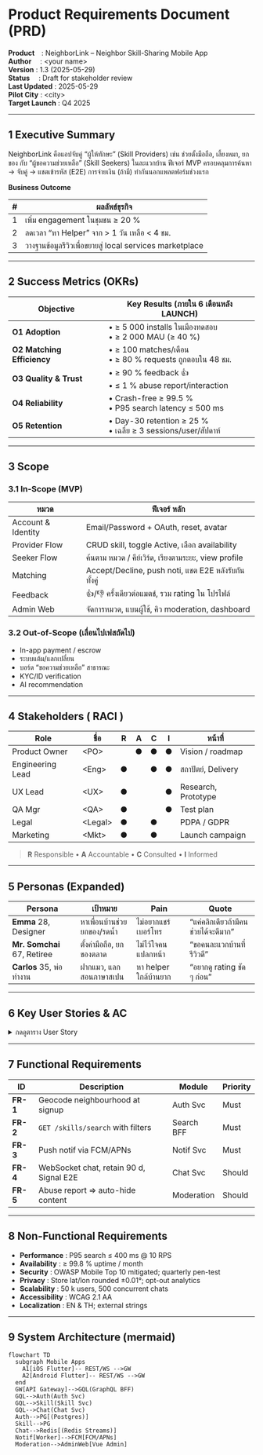 # Product Requirements Document (PRD)

**Product** : NeighborLink – Neighbor Skill-Sharing Mobile App  
**Author**  : \<your name\>  
**Version**  : 1.3  (2025-05-29)  
**Status**  : Draft for stakeholder review  
**Last Updated** : 2025-05-29  
**Pilot City**  : \<city\>  
**Target Launch** : Q4 2025  

---

## 1  Executive Summary
NeighborLink คือแอปจับคู่ “ผู้ให้ทักษะ” (Skill Providers) เช่น ช่วยตั้งมือถือ, เลี้ยงหมา, ยกของ กับ “ผู้ขอความช่วยเหลือ” (Skill Seekers) ในละแวกบ้าน ฟีเจอร์ MVP ครอบคลุมการค้นหา → จับคู่ → แชตเข้ารหัส (E2E) การจ่ายเงิน (ถ้ามี) ทำกันนอกแพลตฟอร์มช่วงแรก  

**Business Outcome**

| # | ผลลัพธ์ธุรกิจ |
|---|----------------|
| 1 | เพิ่ม engagement ในชุมชน ≥ 20 % |
| 2 | ลดเวลา “หา Helper” จาก > 1 วัน เหลือ < 4 ชม. |
| 3 | วางฐานข้อมูลรีวิวเพื่อขยายสู่ local services marketplace |

---

## 2  Success Metrics (OKRs)

| Objective | Key Results (ภายใน 6 เดือนหลัง LAUNCH) |
|-----------|-----------------------------------------|
| **O1 Adoption** | • ≥ 5 000 installs ในเมืองทดสอบ <br>• ≥ 2 000 MAU (≥ 40 %) |
| **O2 Matching Efficiency** | • ≥ 100 matches/เดือน <br>• ≥ 80 % requests ถูกตอบใน 48 ชม. |
| **O3 Quality & Trust** | • ≥ 90 % feedback 👍 <br>• ≤ 1 % abuse report/interaction |
| **O4 Reliability** | • Crash-free ≥ 99.5 % <br>• P95 search latency ≤ 500 ms |
| **O5 Retention** | • Day-30 retention ≥ 25 % <br>• เฉลี่ย ≥ 3 sessions/user/สัปดาห์ |

---

## 3  Scope

### 3.1  In-Scope (MVP)

| หมวด | ฟีเจอร์ หลัก |
|------|--------------|
| Account & Identity | Email/Password + OAuth, reset, avatar |
| Provider Flow | CRUD skill, toggle Active, เลือก availability |
| Seeker Flow | ค้นตาม หมวด / คีย์เวิร์ด, เรียงตามระยะ, view profile |
| Matching | Accept/Decline, push noti, แชต E2E หลังรับกันทั้งคู่ |
| Feedback | 👍/👎 ครั้งเดียวต่อแมตช์, รวม rating ใน โปรไฟล์ |
| Admin Web | จัดการหมวด, แบนผู้ใช้, คิว moderation, dashboard |

### 3.2  Out-of-Scope (เลื่อนไปเฟสถัดไป)

* In-app payment / escrow  
* ระบบแต้ม/แลกเปลี่ยน  
* บอร์ด “ขอความช่วยเหลือ” สาธารณะ  
* KYC/ID verification  
* AI recommendation  

---

## 4  Stakeholders ( RACI )

| Role | ชื่อ | R | A | C | I | หน้าที่ |
|------|------|---|---|---|---|---------|
| Product Owner | \<PO\> |   | **●** | ● | ● | Vision / roadmap |
| Engineering Lead | \<Eng\> | **●** |   | ● | ● | สถาปัตย์, Delivery |
| UX Lead | \<UX\> | **●** |   |   | ● | Research, Prototype |
| QA Mgr | \<QA\> | **●** |   |   | ● | Test plan |
| Legal | \<Legal\> | **●** |   | ● |   | PDPA / GDPR |
| Marketing | \<Mkt\> | **●** |   | ● |   | Launch campaign |

> **R** Responsible • **A** Accountable • **C** Consulted • **I** Informed

---

## 5  Personas (Expanded)

| Persona | เป้าหมาย | Pain | Quote |
|---------|----------|------|-------|
| **Emma** 28, Designer | หาเพื่อนบ้านช่วยยกของ/รดน้ำ | ไม่อยากแชร์เบอร์โทร | “แค่คลิกเดียวถ้ามีคนช่วยได้จะดีมาก” |
| **Mr. Somchai** 67, Retiree | ตั้งค่ามือถือ, ยกของตลาด | ไม่ไว้ใจคนแปลกหน้า | “ขอคนละแวกบ้านที่รีวิวดี” |
| **Carlos** 35, พ่อทำงาน | ฝากแมว, แลกสอนภาษาสเปน | หา helper ใกล้บ้านยาก | “อยากดู rating ชัด ๆ ก่อน” |

---

## 6  Key User Stories & AC

<details>
<summary>กดดูตาราง User Story</summary>

| Epic | US ID | Story | AC (สำเร็จเมื่อ) |
|------|------|-------|-------------------|
| Registration | US-01 | New user sign up with Apple |🤝 Email verified; unverified = no post/chat |
| Provider | US-04 | Create skill listing |⏱ Index ≤ 30 s; validate inline |
| Search | US-09 | Results sorted by distance ASC → rating |⚡ Test 1 km/5 km/10 km; diff ≤ 1 % |
| Chat | US-13 | Chat unlock after mutual accept |🔒 Pre-accept POST `/messages` → 403  |

</details>

---

## 7  Functional Requirements

| ID | Description | Module | Priority |
|----|-------------|--------|----------|
| **FR-1** | Geocode neighbourhood at signup | Auth Svc | Must |
| **FR-2** | `GET /skills/search` with filters | Search BFF | Must |
| **FR-3** | Push notif via FCM/APNs | Notif Svc | Must |
| **FR-4** | WebSocket chat, retain 90 d, Signal E2E | Chat Svc | Should |
| **FR-5** | Abuse report => auto-hide content | Moderation | Should |

---

## 8  Non-Functional Requirements

* **Performance** : P95 search ≤ 400 ms @ 10 RPS  
* **Availability** : ≥ 99.8 % uptime / month  
* **Security** : OWASP Mobile Top 10 mitigated; quarterly pen-test  
* **Privacy** : Store lat/lon rounded ±0.01°; opt-out analytics  
* **Scalability** : 50 k users, 500 concurrent chats  
* **Accessibility** : WCAG 2.1 AA  
* **Localization** : EN & TH; external strings  

---

## 9  System Architecture (mermaid)

```mermaid
flowchart TD
  subgraph Mobile Apps
    A1[iOS Flutter]-- REST/WS -->GW
    A2[Android Flutter]-- REST/WS -->GW
  end
  GW[API Gateway]-->GQL(GraphQL BFF)
  GQL-->Auth(Auth Svc)
  GQL-->Skill(Skill Svc)
  GQL-->Chat(Chat Svc)
  Auth-->PG[(Postgres)]
  Skill-->PG
  Chat-->Redis[(Redis Streams)]
  Notif[Worker]-->FCM[FCM/APNs]
  Moderation-->AdminWeb[Vue Admin]
